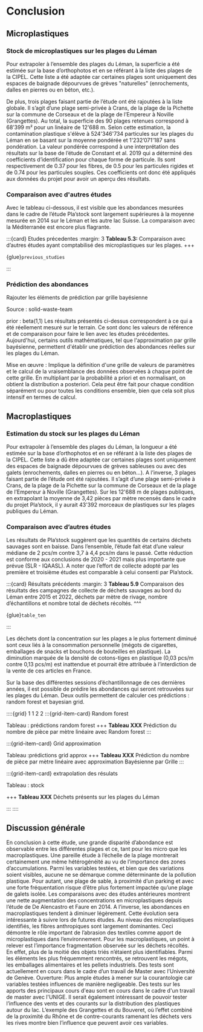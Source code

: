 # Conclusion

## Microplastiques

### Stock de microplastiques sur les plages du Léman

Pour extrapoler à l’ensemble des plages du Léman, la superficie a été estimée sur la base d’orthophotos et en se référant à la liste des plages de la CIPEL. Cette liste a été adaptée car certaines plages sont uniquement des espaces de baignade dépourvues de grèves "naturelles" (enrochements, dalles en pierres ou en béton, etc.).

De plus, trois plages faisant partie de l’étude ont été rajoutées à la liste globale. Il s’agit d’une plage semi-privée à Crans, de la plage de la Pichette sur la commune de Corseaux et de la plage de l’Empereur à Noville (Grangettes). Au total, la superficie des 90 plages retenues correspond à 68’399 m² pour un linéaire de 12'688 m. Selon cette estimation, la contamination plastique s'élève à 524'346'734 particules sur les plages du Léman en se basant sur la moyenne pondérée et 1'232’071'187 sans pondération. La valeur pondérée correspond à une interprétation des résultats sur la base de l’étude de Constant et al. 2019 qui a déterminé des coefficients d’identification pour chaque forme de particule. Ils sont respectivement de 0.37 pour les fibres, de 0.5 pour les particules rigides et de 0.74 pour les particules souples. Ces coefficients ont donc été appliqués aux données du projet pour avoir un aperçu des résultats.

### Comparaison avec d'autres études

Avec le tableau ci-dessous, il est visible que les abondances mesurées dans le cadre de l’étude Pla’stock sont largement supérieures à la moyenne mesurée en 2014 sur le Léman et les autre lac Suisse. La comparaison avec la Méditerranée est encore plus flagrante.

:::{card} Etudes précedentes
:margin: 3
<b>Tableau 5.3: </b>Comparaison avec d’autres études ayant comptabilisé des microplastiques sur les plages.
+++

{glue}`previous_studies`

:::



### Prédiction des abondances
Rajouter les éléments de prédiction par grille bayésienne


Source : solid-waste-team

prior : beta(1,1)
Les résultats présentés ci-dessus correspondent à ce qui a été réellement mesuré sur le terrain. Ce sont donc les valeurs de référence et de comparaison pour faire le lien avec les études précédentes. Aujourd'hui, certains outils mathématiques, tel que l'approximation par grille bayésienne, permettent d'établir une prédiction des abondances réelles sur les plages du Léman. 


Mise en œuvre : Implique la définition d'une grille de valeurs de paramètres et le calcul de la vraisemblance des données observées à chaque point de cette grille. En multipliant par la probabilité a priori et en normalisant, on obtient la distribution a posteriori. Cela peut être fait pour chaque condition séparément ou pour toutes les conditions ensemble, bien que cela soit plus intensif en termes de calcul.


## Macroplastiques


### Estimation du stock sur les plages du Léman

Pour extrapoler à l’ensemble des plages du Léman, la longueur a été estimée sur la base d’orthophotos et en se référant à la liste des plages de la CIPEL. Cette liste a dû être adaptée car certaines plages sont uniquement des espaces de baignade dépourvues de grèves sableuses ou avec des galets (enrochements, dalles en pierres ou en béton…). A l’inverse, 3 plages faisant partie de l’étude ont été rajoutées. Il s’agit d’une plage semi-privée à Crans, de la plage de la Pichette sur la commune de Corseaux et de la plage de l’Empereur à Noville (Grangettes). 
Sur les 12'688 m de plages publiques, en extrapolant la moyenne de 3,42 pièces par mètre recensés dans le cadre du projet Pla’stock, il y aurait 43'392 morceaux de plastiques sur les plages publiques du Léman.

### Comparaison avec d’autres études

Les résultats de Pla’stock suggèrent que les quantités de certains déchets sauvages sont en baisse. Dans l’ensemble, l’étude fait état d’une valeur médiane de 2 pcs/m contre 3,7 à 4,4 pcs/m dans le passé. Cette réduction est conforme aux conclusions de 2020 - 2021 mais plus importante que prévue (SLR - IQAASL). A noter que l’effort de collecte adopté par les première et troisième études est comparable à celui consenti par Pla’stock.

:::{card} Résultats précédents
:margin: 3
<b>Tableau 5.9</b> Comparaison des résultats des campagnes de collecte de déchets sauvages au bord du Léman entre 2015 et 2022, déchets par mètre de rivage, nombre d’échantillons et nombre total de déchets récoltés.
^^^

{glue}`table_ten`

:::

Les déchets dont la concentration sur les plages a le plus fortement diminué sont ceux liés à la consommation personnelle (mégots de cigarettes, emballages de snacks et bouchons de bouteilles en plastique). La diminution marquée de la densité de cotons-tiges en plastique (0,03 pcs/m contre 0,13 pcs/m) est inattendue et pourrait être attribuée à l’interdiction de la vente de ces articles en France.

Sur la base des différentes sessions d’échantillonnage de ces dernières années, il est possible de prédire les abondances qui seront retrouvées sur les plages du Léman. Deux outils permettent de calculer ces prédictions : random forest et bayesian grid.

::::{grid} 1 1 2 2
:::{grid-item-card} Random forest

Tableau : prédictions random forest
+++
<b>Tableau XXX</b>  Prédiction du nombre de pièce par mètre linéaire avec Random forest
:::

:::{grid-item-card} Grid approximation

Tableau :prédictions grid approx
+++
<b>Tableau XXX</b>  Prédiction du nombre de pièce par mètre linéaire avec approximation Bayésienne par Grille
:::

:::{grid-item-card} extrapolation des résulats

Tableau : stock

+++
<b>Tableau XXX</b> Déchets présents sur les plages du Léman


:::
::::


## Discussion générale

En conclusion à cette étude, une grande disparité d’abondance est observable entre les différentes plages et ce, tant pour les micro que les macroplastiques. Une pareille étude à l’échelle de la plage montrerait certainement une même hétérogénéité au vu de l’importance des zones d’accumulations. Parmi les variables testées, et bien que des variations soient visibles, aucune ne se démarque comme déterminante de la pollution plastique. Pour autant, une plage de sable, à proximité d’un parking et avec une forte fréquentation risque d’être plus fortement impactée qu’une plage de galets isolée. 
Les comparaisons avec des études antérieures montrent une nette augmentation des concentrations en microplastiques depuis l’étude de De Alencastro et Faure en 2014. A l’inverse, les abondances en macroplastiques tendent à diminuer légèrement. Cette évolution sera intéressante à suivre lors de futures études.
Au niveau des microplastiques identifiés, les fibres anthropiques sont largement dominantes. Ceci démontre le rôle important de l’abrasion des textiles comme apport de microplastiques dans l’environnement. 
Pour les macroplastiques, un point à relever est l’importance fragmentation observée sur les déchets récoltés. En effet, plus de la moitié des objets triés n’étaient plus identifiables. Parmi les éléments les plus fréquemment rencontrés, se retrouvent les mégots, les emballages alimentaires et les pellets industriels.
Des tests sont actuellement en cours dans le cadre d’un travail de Master avec l’Université de Genève. 
Ouverture: Plus ample études à mener sur la courantologie car variables testées influences de manière negligeable. Des tests sur les apports des principaux cours d'eau sont en cours dans le cadre d'un travail de master avec l'UNIGE. Il serait également intéressant de pouvoir tester l’influence des vents et des courants sur la distribution des plastiques autour du lac. L’exemple des Grangettes et du Bouveret, où l’effet combiné de la proximité du Rhône et de contre-courants ramenant les déchets vers les rives montre bien l’influence que peuvent avoir ces variables.
